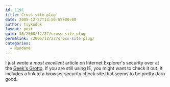 ```yaml
---
id: 1191
title: Cross site plug
date: 2005-12-27T13:50:55+00:00
author: tsykoduk
layout: post
guid: 30/2008/12/27/cross-site-plug
permalink: /2005/12/27/cross-site-plug/
categories:
  - Mundane
---
```

I just wrote a <em>most excellent</em> article on Internet Explorer's security over at the <a href="http://geek.nokes.name/2005/12/27/microsoft-ie-unsafe/">Geek's Grotto</a>. If you are still using IE, you might want to check it out. It includes a link to a browser security check site that seems to be pretty darn good.
